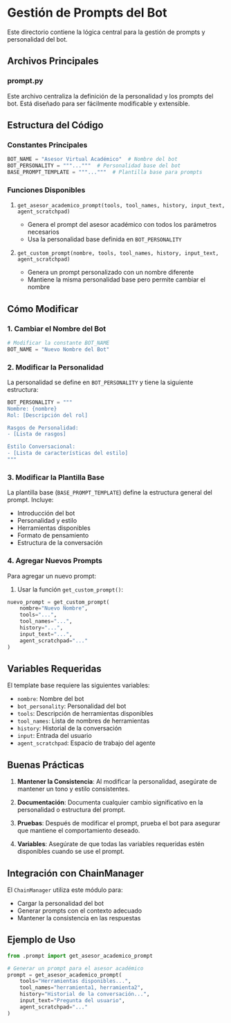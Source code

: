 # Gestión de Prompts del Bot

Este directorio contiene la lógica central para la gestión de prompts y personalidad del bot.

## Archivos Principales

### prompt.py

Este archivo centraliza la definición de la personalidad y los prompts del bot. Está diseñado para ser fácilmente modificable y extensible.

## Estructura del Código

### Constantes Principales

```python
BOT_NAME = "Asesor Virtual Académico"  # Nombre del bot
BOT_PERSONALITY = """..."""  # Personalidad base del bot
BASE_PROMPT_TEMPLATE = """..."""  # Plantilla base para prompts
```

### Funciones Disponibles

1. `get_asesor_academico_prompt(tools, tool_names, history, input_text, agent_scratchpad)`

   - Genera el prompt del asesor académico con todos los parámetros necesarios
   - Usa la personalidad base definida en `BOT_PERSONALITY`

2. `get_custom_prompt(nombre, tools, tool_names, history, input_text, agent_scratchpad)`
   - Genera un prompt personalizado con un nombre diferente
   - Mantiene la misma personalidad base pero permite cambiar el nombre

## Cómo Modificar

### 1. Cambiar el Nombre del Bot

```python
# Modificar la constante BOT_NAME
BOT_NAME = "Nuevo Nombre del Bot"
```

### 2. Modificar la Personalidad

La personalidad se define en `BOT_PERSONALITY` y tiene la siguiente estructura:

```python
BOT_PERSONALITY = """
Nombre: {nombre}
Rol: [Descripción del rol]

Rasgos de Personalidad:
- [Lista de rasgos]

Estilo Conversacional:
- [Lista de características del estilo]
"""
```

### 3. Modificar la Plantilla Base

La plantilla base (`BASE_PROMPT_TEMPLATE`) define la estructura general del prompt. Incluye:

- Introducción del bot
- Personalidad y estilo
- Herramientas disponibles
- Formato de pensamiento
- Estructura de la conversación

### 4. Agregar Nuevos Prompts

Para agregar un nuevo prompt:

1. Usar la función `get_custom_prompt()`:

```python
nuevo_prompt = get_custom_prompt(
    nombre="Nuevo Nombre",
    tools="...",
    tool_names="...",
    history="...",
    input_text="...",
    agent_scratchpad="..."
)
```

## Variables Requeridas

El template base requiere las siguientes variables:

- `nombre`: Nombre del bot
- `bot_personality`: Personalidad del bot
- `tools`: Descripción de herramientas disponibles
- `tool_names`: Lista de nombres de herramientas
- `history`: Historial de la conversación
- `input`: Entrada del usuario
- `agent_scratchpad`: Espacio de trabajo del agente

## Buenas Prácticas

1. **Mantener la Consistencia**: Al modificar la personalidad, asegúrate de mantener un tono y estilo consistentes.

2. **Documentación**: Documenta cualquier cambio significativo en la personalidad o estructura del prompt.

3. **Pruebas**: Después de modificar el prompt, prueba el bot para asegurar que mantiene el comportamiento deseado.

4. **Variables**: Asegúrate de que todas las variables requeridas estén disponibles cuando se use el prompt.

## Integración con ChainManager

El `ChainManager` utiliza este módulo para:

- Cargar la personalidad del bot
- Generar prompts con el contexto adecuado
- Mantener la consistencia en las respuestas

## Ejemplo de Uso

```python
from .prompt import get_asesor_academico_prompt

# Generar un prompt para el asesor académico
prompt = get_asesor_academico_prompt(
    tools="Herramientas disponibles...",
    tool_names="herramienta1, herramienta2",
    history="Historial de la conversación...",
    input_text="Pregunta del usuario",
    agent_scratchpad="..."
)
```
